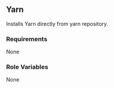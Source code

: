 ## Yarn

Installs Yarn directly from yarn repository.

### Requirements

None

### Role Variables

None
